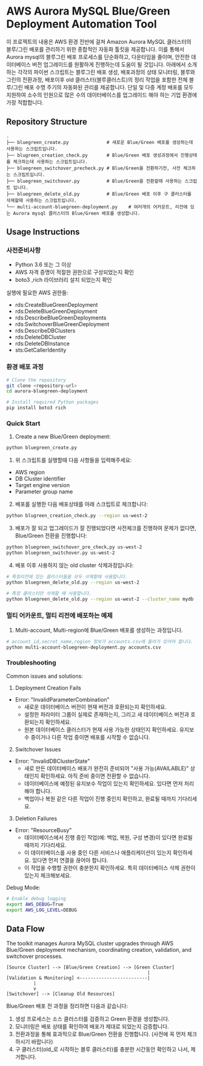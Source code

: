 # AWS Aurora MySQL Blue/Green Deployment Automation Tool

이 프로젝트의 내용은 AWS 환경 전반에 걸쳐 Amazon Aurora MySQL 클러스터의 블루/그린 배포를 관리하기 위한 종합적인 자동화 툴킷을 제공합니다. 이를 통해서 Aurora mysql의 블루그린 배포 프로세스를 단순화하고, 다운타임을 줄이며, 안전한 데이터베이스 버전 업그레이드를 원활하게 진행하는데 도움이 될 것입니다. 
아래에서 소개하는 각각의 파이썬 스크립트는 블루그린 배포 생성, 배포과정의 상태 모니터링, 블루와 그린의 전환과정, 배포이후 old 클러스터(블루클러스트)의 정리 작업을 포함한 전체 블루/그린 배포 수명 주기의 자동화된 관리를 제공합니다. 단일 및 다중 계정 배포를 모두 지원하여 소수의 인원으로 많은 수의 데이터베이스를 업그레이드 해야 하는 기업 환경에 가장 적합합니다. 

## Repository Structure
```
.
├── bluegreen_create.py              # 새로운 Blue/Green 배포를 생성하는데 사용하는 스크립트입니다. 
├── blugreen_creation_check.py       # Blue/Green 배포 생성과정에서 진행상태를 체크하는데 사용하는 스크립트입니다. 
├── bluegreen_switchover_precheck.py # Blue/Green을 전환하기전, 사전 체크하는 스크립트입니다. 
├── bluegreen_switchover.py          # Blue/Green을 전환할때 사용하는 스크립트 입니다. 
├── bluegreen_delete_old.py          # Blue/Green 배포 이후 구 클러스터를 삭제할때 사용하는 스크립트입니다. 
└── multi-account-bluegreen-deployment.py    # 여러개의 어카운트, 리전에 있는 Aurora mysql 클러스터의 Blue/Green 배포를 생성합니다. 
```

## Usage Instructions
### 사전준비사항 
- Python 3.6 또는 그 이상
- AWS 자격 증명이 적절한 권한으로 구성되었는지 확인 
- boto3 ,rich 라이브러리 설치 되었는지 확인 

실행에 필요한 AWS 권한들:
- rds:CreateBlueGreenDeployment
- rds:DeleteBlueGreenDeployment
- rds:DescribeBlueGreenDeployments
- rds:SwitchoverBlueGreenDeployment
- rds:DescribeDBClusters
- rds:DeleteDBCluster
- rds:DeleteDBInstance
- sts:GetCallerIdentity

### 환경 배포 과정 
```bash
# Clone the repository
git clone <repository-url>
cd aurora-bluegreen-deployment

# Install required Python packages
pip install boto3 rich
```

### Quick Start
1. Create a new Blue/Green deployment:
```bash
python bluegreen_create.py
```
1. 위 스크립트를 실행할때 다음 사항들을 입력해주세요:
- AWS region
- DB Cluster identifier
- Target engine version
- Parameter group name

2. 배포를 실행한 다음 배포상태를 아래 스크립트로 체크합니다:
```bash
python blugreen_creation_check.py --region us-west-2
```

3. 배포가 잘 되고 업그레이드가 잘 진행되었다면 사전체크를 진행하여 문제가 없다면, Blue/Green 전환을 진행합니다:
```bash
python bluegreen_switchover_pre_check,py us-west-2 
python bluegreen_switchover.py us-west-2
```

4. 배포 이후 사용하지 않는 old cluster 삭제과정입니다:
```bash
# 특정리전에 있는 클러스터들을 모두 삭제할때 사용합니다. 
python bluegreen_delete_old.py --region us-west-2

# 특정 클러스터만 삭제할 때 사용합니다. 
python bluegreen_delete_old.py --region us-west-2 --cluster_name mydb
```

### 멀티 어카운트, 멀티 리전에 배포하는 예제 
1. Multi-account, Multi-region에 Blue/Green 배포를 생성하는 과정입니다. 
```bash
# account_id,secret_name,region 정보가 accounts.csv에 들어가 있어야 합니다. 
python multi-account-bluegreen-deployment.py accounts.csv
```


### Troubleshooting
Common issues and solutions:

1. Deployment Creation Fails
- Error: "InvalidParameterCombination"
  - 새로운 데이터베이스 버전이 현재 버전과 호환되는지 확인하세요.
  - 설정한 파라미터 그룹이 실제로 존재하는지, 그리고 새 데이터베이스 버전과 호환되는지 확인하세요.
  - 원본 데이터베이스 클러스터가 현재 사용 가능한 상태인지 확인하세요. 유지보수 중이거나 다른 작업 중이면 배포를 시작할 수 없습니다.

2. Switchover Issues
- Error: "InvalidDBClusterState"
  - 새로 만든 데이터베이스 배포가 완전히 준비되어 "사용 가능(AVAILABLE)" 상태인지 확인하세요. 아직 준비 중이면 전환할 수 없습니다.
  - 데이터베이스에 예정된 유지보수 작업이 있는지 확인하세요. 있다면 먼저 처리해야 합니다.
  - 백업이나 복원 같은 다른 작업이 진행 중인지 확인하고, 완료될 때까지 기다리세요.

3. Deletion Failures
- Error: "ResourceBusy"
  - 데이터베이스에서 진행 중인 작업(예: 백업, 복원, 구성 변경)이 있다면 완료될 때까지 기다리세요.
  - 이 데이터베이스를 사용 중인 다른 서비스나 애플리케이션이 있는지 확인하세요. 있다면 먼저 연결을 끊어야 합니다.
  - 이 작업을 수행할 권한이 충분한지 확인하세요. 특히 데이터베이스 삭제 권한이 있는지 체크해보세요.

Debug Mode:
```bash
# Enable debug logging
export AWS_DEBUG=True
export AWS_LOG_LEVEL=DEBUG
```

## Data Flow
The toolkit manages Aurora MySQL cluster upgrades through AWS Blue/Green deployment mechanism, coordinating creation, validation, and switchover processes.

```ascii
[Source Cluster] --> [Blue/Green Creation] --> [Green Cluster]
                                                    |
[Validation & Monitoring] <-------------------------|
          |
          v
[Switchover] --> [Cleanup Old Resources]
```

Blue/Green 배포 전 과정을 정리하면 다음과 같습니다:
1. 생성 프로세스는 소스 클러스터를 검증하고 Green 환경을 생성합니다.
2. 모니터링은 배포 상태를 확인하여 배포가 제대로 되었는지 검증합니다. 
3. 전환과정을 통해 효과적으로 Blue/Green 전환을 진행합니다. (사전에 꼭 먼저 체크하시기 바랍니다)
4. 구 클러스터(old_로 시작하는 블루 클러스터)를 충분한 시간동안 확인하고 나서, 제거합니다. 
